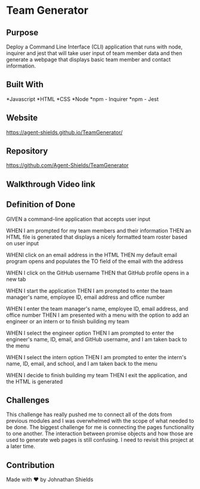 # Team Generator

## Purpose
Deploy a Command Line Interface (CLI) application that runs with node, inquirer and jest that will take user input of team member data and then generate a webpage that displays basic team member and contact information.

## Built With
*Javascript
*HTML
*CSS
*Node
*npm - Inquirer
*npm - Jest

## Website
https://agent-shields.github.io/TeamGenerator/

## Repository
https://github.com/Agent-Shields/TeamGenerator

## Walkthrough Video link
<!-- https://watch.screencastify.com/v/InZsj77lcneQj1saUlll -->

## Definition of Done

GIVEN a command-line application that accepts user input

WHEN I am prompted for my team members and their information
THEN an HTML file is generated that displays a nicely formatted team roster based on user input 

WHENI click on an email address in the HTML
THEN my default email program opens and populates the TO field of the email with the address 

WHEN I click on the GitHub username
THEN that GitHub profile opens in a new tab

WHEN I start the application
THEN I am prompted to enter the team manager's name, employee ID, email address and office number

WHEN I enter the team manager's name, employee ID, email address, and office number
THEN I am presented with a menu with the option to add an engineer or an intern or to finish building my team

WHEN I select the engineer option
THEN I am prompted to enter the engineer's name, ID, email, and GitHub username, and I am taken back to the menu

WHEN I select the intern option
THEN I am prompted to enter the intern's name, ID, email, and school, and I am taken back to the menu

WHEN I decide to finish building my team
THEN I exit the application, and the HTML is generated

## Challenges
This challenge has really pushed me to connect all of the dots from previous modules and I was overwhelmed with the scope of what needed to be done. The biggest challenge for me is connecting the pages functionality to one another. The interaction between promise objects and how those are used to generate web pages is still confusing. I need to revisit this project at a later time.

## Contribution
Made with ❤️ by Johnathan Shields 